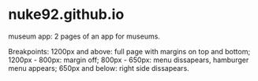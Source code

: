 # nuke92.github.io
 museum app:
2 pages of an app for museums.

Breakpoints:
1200px and above: full page with margins on top and bottom;
1200px - 800px: margin off;
800px - 650px: menu dissapears, hamburger menu appears;
650px and below: right side dissapears.